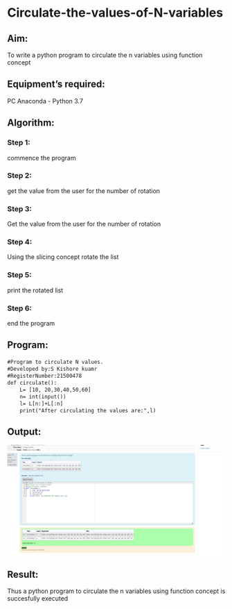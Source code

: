 # Circulate-the-values-of-N-variables
## Aim:
To write a python program to circulate the n variables using function concept
## Equipment’s required:
PC
Anaconda - Python 3.7
## Algorithm: 
### Step 1: 
commence the program
### Step 2: 
get the value from the user for the number of rotation
### Step 3: 
Get the value from the user for the number of rotation
### Step 4: 
Using the slicing concept rotate the list

### Step 5: 
print the rotated list
### Step 6: 
end the program
## Program:
```
#Program to circulate N values.
#Developed by:S Kishore kuamr
#RegisterNumber:21500478
def circulate():
    L= [10, 20,30,40,50,60] 
    n= int(input()) 
    l= L[n:]+L[:n] 
    print("After circulating the values are:",l) 
```    
## Output:
![output](./1.png)
## Result:
Thus a python program to circulate the n variables using function concept is succesfully executed